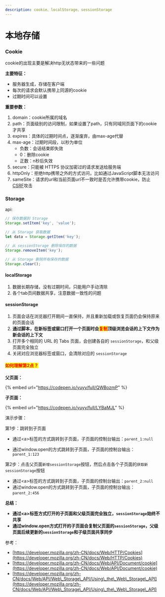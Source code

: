 ```yaml
---
description: cookie、localStorage、sessionStorage
---
```


# 本地存储

### Cookie

cookie的出现主要是解决http无状态带来的一些问题

**主要特征：**

* 服务器生成，存储在客户端
* 每次的请求会默认携带上同源的cookie
* 过期时间可以设置



**重要参数：**

1. domain：cookie所属的域名
2. path：页面级别的访问限制，如果设置了path，只有同域同页面下的cookie才共享
3. expires：具体的过期时间点，逐渐废弃，由max-age代替
4. max-age：过期时间段，以秒为单位
   * 负数：会话结束即失效
   * 0：删除cookie
   * 正数：n秒后失效
5. secure：只能被 HTTPS 协议加密过的请求发送给服务端
6. httpOnly：拒绝http携带之外的方式访问，比如通过JavaScript脚本无法访问
7. sameSite：请求的url和当前页面url不一致时是否允许携带cookie，防止[CSRF](../../readme/ji-suan-ji-wang-luo/chang-jian-wang-luo-gong-ji/csrf.md)攻击



### Storage

api:

```javascript
// 保存数据到 Storage
Storage.setItem('key', 'value');

// 从 Storage 获取数据
let data = Storage.getItem('key');

// 从 sessionStorage 删除保存的数据
Storage.removeItem('key');

// 从 Storage 删除所有保存的数据
Storage.clear();
```

#### localStorage

1. 数据长期存储，没有过期时间，只能用户手动清除
2. 各个tab页间数据共享，注意数据一致性的问题

#### sessionStorage

1. 页面会话在浏览器打开期间一直保持，并且重新加载或恢复页面仍会保持原来的页面会话
2. **通过脚本，在新标签或窗口打开一个页面时会**<mark style="color:red;">**复制**</mark>**顶级浏览会话的上下文作为新会话的上下文**
3. 打开多个相同的 URL 的 Tabs 页面，会创建各自的 `sessionStorage`，和父级页面完全独立
4. 关闭对应浏览器标签或窗口，会清除对应的 `sessionStorage`

#### <mark style="color:red;">如何理解第2点？</mark>

**父页面：**

{% embed url="https://codepen.io/yuyy/full/QWBozmP" %}

**子页面：**

{% embed url="https://codepen.io/yuyy/full/LYBaMJL" %}

演示步骤：

第1步：跳转到子页面

*   通过\<a>标签的方式跳转到子页面，子页面的控制台输出：`parent_1:null`


* 通过window.open的方式跳转到子页面，子页面的控制台输出：`parent_1:123`

第2步：点击父页面`新增sessionStorage`按钮，然后点击各个子页面的`获取新sessionStorage`按钮

* 通过\<a>标签的方式跳转到子页面，子页面的控制台输出：`parent_2:null`
* 通过window.open的方式跳转到子页面，子页面的控制台输出：`parent_2:456`



**总结：**

* **通过\<a>标签方式打开的子页面和父级页面完全独立，`sessionStorage`始终不共享**
* **通过window.open方式打开的子页面会复制父页面的`sessionStorage`，父级页面后续更新的`sessionStorage`和子级页面共享同步**









参考：

* [https://developer.mozilla.org/zh-CN/docs/Web/HTTP/Cookies](https://developer.mozilla.org/zh-CN/docs/Web/HTTP/Cookies)
* [https://developer.mozilla.org/zh-CN/docs/Web/API/Document/cookie](https://developer.mozilla.org/zh-CN/docs/Web/API/Document/cookie)
* [https://developer.mozilla.org/zh-CN/docs/Web/API/Web\_Storage\_API/Using\_the\_Web\_Storage\_API](https://developer.mozilla.org/zh-CN/docs/Web/API/Web\_Storage\_API/Using\_the\_Web\_Storage\_API)

